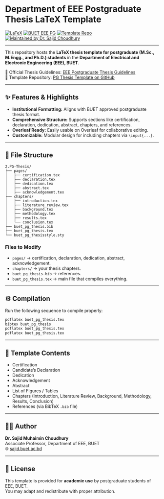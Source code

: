 # Department of EEE Postgraduate Thesis LaTeX Template

[![LaTeX](https://img.shields.io/badge/LaTeX-build-blue.svg)](https://www.latex-project.org/)
[![BUET EEE PG](https://img.shields.io/badge/BUET-EEE%20Postgraduate-red.svg)](https://eee.buet.ac.bd/academic/postgraduate/thesis)
[![Template Repo](https://img.shields.io/badge/Repo-BUET--thesis-blue?logo=github)](https://github.com/sajidbuet/BUET-thesis/tree/main/2.PG-Thesis)
[![Maintained by Dr. Sajid Choudhury](https://img.shields.io/badge/Maintainer-Sajid%20Choudhury-lightgrey.svg)](https://sajid.buet.ac.bd)

---

This repository hosts the **LaTeX thesis template for postgraduate (M.Sc., M.Engg., and Ph.D.) students** in the **Department of Electrical and Electronic Engineering (EEE), BUET**.

📄 Official Thesis Guidelines: [EEE Postgraduate Thesis Guidelines](https://eee.buet.ac.bd/academic/postgraduate/thesis)  
📂 Template Repository: [PG Thesis Template on GitHub](https://github.com/sajidbuet/BUET-thesis/tree/main/2.PG-Thesis)  

---

## ✨ Features & Highlights
- **Institutional Formatting:** Aligns with BUET approved postgraduate thesis format.  
- **Comprehensive Structure:** Supports sections like certification, declaration, dedication, abstract, chapters, and references.  
- **Overleaf Ready:** Easily usable on Overleaf for collaborative editing.  
- **Customizable:** Modular design for including chapters via `\input{...}`.  

---

## 📂 File Structure

```
2.PG-Thesis/
├── pages/
│   ├── certification.tex
│   ├── declaration.tex
│   ├── dedication.tex
│   ├── abstract.tex
│   ├── acknowledgement.tex
├── chapters/
│   ├── introduction.tex
│   ├── literature_review.tex
│   ├── background.tex
│   ├── methodology.tex
│   ├── results.tex
│   └── conclusion.tex
├── buet_pg_thesis.bib
├── buet_pg_thesis.tex
└── buet_pg_thesisstyle.sty
```

### Files to Modify
- `pages/` → certification, declaration, dedication, abstract, acknowledgement.  
- `chapters/` → your thesis chapters.  
- `buet_pg_thesis.bib` → references.  
- `buet_pg_thesis.tex` → main file that compiles everything.  

---

## ⚙️ Compilation

Run the following sequence to compile properly:

```bash
pdflatex buet_pg_thesis.tex
bibtex buet_pg_thesis
pdflatex buet_pg_thesis.tex
pdflatex buet_pg_thesis.tex
```

---

## 📑 Template Contents

- Certification  
- Candidate’s Declaration  
- Dedication  
- Acknowledgement  
- Abstract  
- List of Figures / Tables  
- Chapters (Introduction, Literature Review, Background, Methodology, Results, Conclusion)  
- References (via BibTeX `.bib` file)  

---

## 🧑‍💻 Author

**Dr. Sajid Muhaimin Choudhury**  
Associate Professor, Department of EEE, BUET  
🌐 [sajid.buet.ac.bd](https://sajid.buet.ac.bd)  

---

## 📜 License

This template is provided for **academic use** by postgraduate students of EEE, BUET.  
You may adapt and redistribute with proper attribution.  
